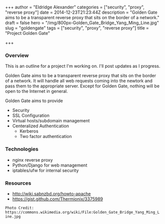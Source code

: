 +++
author = "Eldridge Alexander"
categories = ["security", "proxy", "reverse proxy"]
date = 2014-12-23T21:23:44Z
description = "Golden Gate aims to be a transparent reverse proxy that sits on the border of a network."
draft = false
hero = "/img/800px-Golden_Gate_Bridge_Yang_Ming_Line.jpg"
slug = "goldengate"
tags = ["security", "proxy", "reverse proxy"]
title = "Project Golden Gate"

+++

### Overview

This is an outline for a project I'm working on. I'll post updates as I progress.

Golden Gate aims to be a transparent reverse proxy that sits on the border of a network. It will handle all web requests coming into the newtork and pass them to the appropriate server. Except for Golden Gate, nothing will be open to the Internet in general.

Golden Gate aims to provide

* Security
* SSL Configuration
* Virtual hosts/subdomain management
* Centeralized Authentication
	* Kerberos
    * Two factor authentication

### Technologies
* nginx reverse proxy
* Python/Django for web management
* iptables/ufw for internal security


### Resources
* http://wiki.sabnzbd.org/howto-apache
* https://gist.github.com/Thermionix/3375989

`Photo Credit: https://commons.wikimedia.org/wiki/File:Golden_Gate_Bridge_Yang_Ming_Line.jpg`


